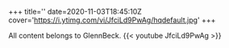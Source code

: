+++
title=''
date=2020-11-03T18:45:10Z
cover='https://i.ytimg.com/vi/JfciLd9PwAg/hqdefault.jpg'
+++

All content belongs to GlennBeck.
{{< youtube JfciLd9PwAg >}}
